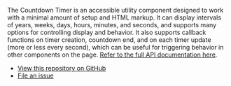The Countdown Timer is an accessible utility component designed to work with a minimal amount of setup and HTML markup. It can display intervals of years, weeks, days, hours, minutes, and seconds, and supports many options for controlling display and behavior. It also supports callback functions on timer creation, countdown end, and on each timer update (more or less every second), which can be useful for triggering behavior in other components on the page. <a href="#api">Refer to the full API documentation here</a>.

<ul class="button-group button-group--flush">
	<li><a href="https://github.com/10up/component-countdown-timer">View this repository on GitHub</a></li>
	<li><a href="https://github.com/10up/component-countdown-timer/issues/new/choose">File an issue</a></li>
</ul>
